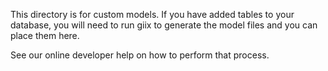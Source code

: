 This directory is for custom models. If you have added tables to your database, you will need to run giix to generate the model files and you can place them here.

See our online developer help on how to perform that process.